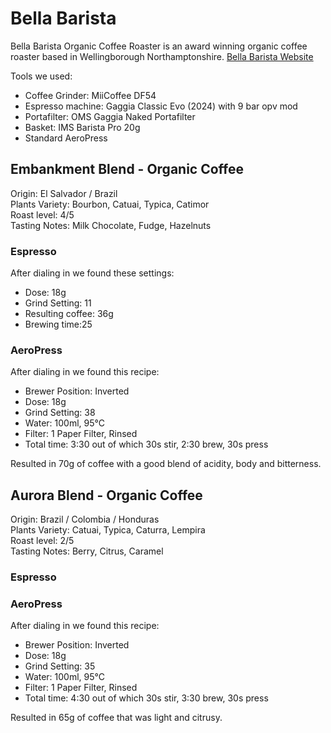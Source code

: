 # Bella Barista

Bella Barista Organic Coffee Roaster is an award winning organic coffee roaster based in Wellingborough Northamptonshire. [Bella Barista Website](https://bellabarista.co.uk)

Tools we used:

* Coffee Grinder: MiiCoffee DF54
* Espresso machine: Gaggia Classic Evo (2024) with 9 bar opv mod
* Portafilter: OMS Gaggia Naked Portafilter
* Basket: IMS Barista Pro 20g
* Standard AeroPress

## Embankment Blend - Organic Coffee

Origin: El Salvador / Brazil  
Plants Variety: Bourbon, Catuai, Typica, Catimor  
Roast level: 4/5  
Tasting Notes: Milk Chocolate, Fudge, Hazelnuts  

### Espresso

After dialing in we found these settings:

* Dose: 18g⁠
* Grind Setting: 11
* Resulting coffee: 36g
* Brewing time:25

### AeroPress

After dialing in we found this recipe:

* Brewer Position: Inverted⁠
* Dose: 18g⁠
* Grind Setting: 38
* Water: 100ml, 95°C
* Filter: 1 Paper Filter, Rinsed⁠
* Total time: 3:30 out of which 30s stir, 2:30 brew, 30s press
  
Resulted in 70g of coffee with a good blend of acidity, body and bitterness.

## Aurora Blend - Organic Coffee

Origin: Brazil / Colombia / Honduras  
Plants Variety: Catuai, Typica, Caturra, Lempira  
Roast level: 2/5  
Tasting Notes: Berry, Citrus, Caramel 

### Espresso



### AeroPress

After dialing in we found this recipe:

* Brewer Position: Inverted⁠
* Dose: 18g⁠
* Grind Setting: 35⁠
* Water: 100ml, 95°C
* Filter: 1 Paper Filter, Rinsed⁠
* Total time: 4:30 out of which 30s stir, 3:30 brew, 30s press
  
Resulted in 65g of coffee that was light and citrusy.